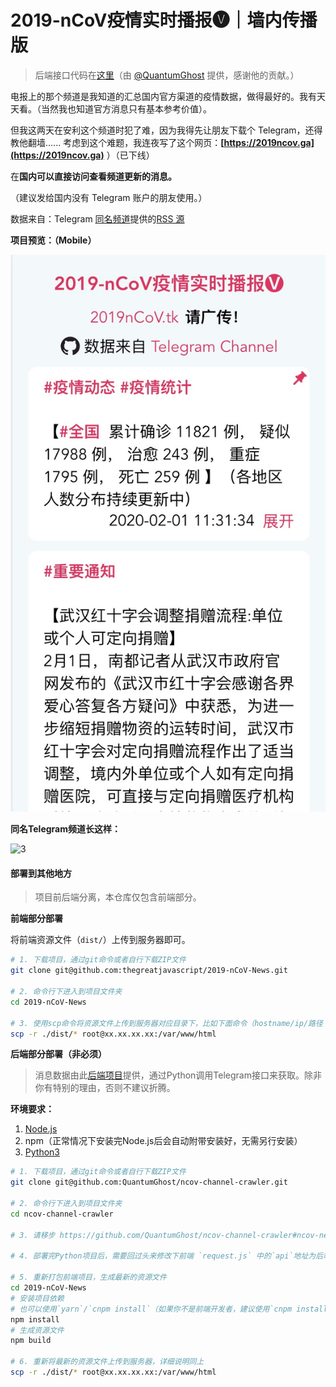 # 2019-nCoV疫情实时播报🅥｜墙内传播版


> 后端接口代码在[这里](https://github.com/QuantumGhost/ncov-channel-crawler)（由 [@QuantumGhost](https://github.com/QuantumGhost) 提供，感谢他的贡献。）

电报上的那个频道是我知道的汇总国内官方渠道的疫情数据，做得最好的。我有天天看。（当然我也知道官方消息只有基本参考价值）。

但我这两天在安利这个频道时犯了难，因为我得先让朋友下载个 Telegram，还得教他翻墙......
考虑到这个难题，我连夜写了这个网页：**[https://2019ncov.ga](https://2019ncov.ga)** ）（已下线）

在**国内可以直接访问查看频道更新的消息。**

（建议发给国内没有 Telegram 账户的朋友使用。）

数据来自：Telegram [同名频道](https://t.me/nCoV2019)提供的[RSS 源]( https://rsshub.app/telegram/channel/nCoV2019)



**项目预览：（Mobile）**

![previews](./previews/2.png)

**同名Telegram频道长这样：**

![3](./previews/3.png)



#### 部署到其他地方

> 项目前后端分离，本仓库仅包含前端部分。

**前端部分部署**

将前端资源文件（`dist/`）上传到服务器即可。

```bash
# 1. 下载项目，通过git命令或者自行下载ZIP文件
git clone git@github.com:thegreatjavascript/2019-nCoV-News.git

# 2. 命令行下进入到项目文件夹
cd 2019-nCoV-News

# 3. 使用scp命令将资源文件上传到服务器对应目录下，比如下面命令（hostname/ip/路径 请自行更改成你的）
scp -r ./dist/* root@xx.xx.xx.xx:/var/www/html
```



**后端部分部署（非必须）**

> 消息数据由此[后端项目](https://github.com/QuantumGhost/ncov-channel-crawler)提供，通过Python调用Telegram接口来获取。除非你有特别的理由，否则不建议折腾。

**环境要求：**

1. [Node.js](https://nodejs.org/zh-cn/download/)
2. npm（正常情况下安装完Node.js后会自动附带安装好，无需另行安装）
3. [Python3](https://www.python.org/download/releases/3.0/)

```bash
# 1. 下载项目，通过git命令或者自行下载ZIP文件
git clone git@github.com:QuantumGhost/ncov-channel-crawler.git

# 2. 命令行下进入到项目文件夹
cd ncov-channel-crawler

# 3. 请移步 https://github.com/QuantumGhost/ncov-channel-crawler#ncov-news-crawler

# 4. 部署完Python项目后，需要回过头来修改下前端 `request.js` 中的`api`地址为后端监听的路由地址

# 5. 重新打包前端项目，生成最新的资源文件
cd 2019-nCoV-News
# 安装项目依赖
# 也可以使用`yarn`/`cnpm install`（如果你不是前端开发者，建议使用`cnpm install` ，自行Google安装`cnpm`命令，解决国内下载依赖慢的问题）
npm install
# 生成资源文件
npm build

# 6. 重新将最新的资源文件上传到服务器，详细说明同上
scp -r ./dist/* root@xx.xx.xx.xx:/var/www/html
```

